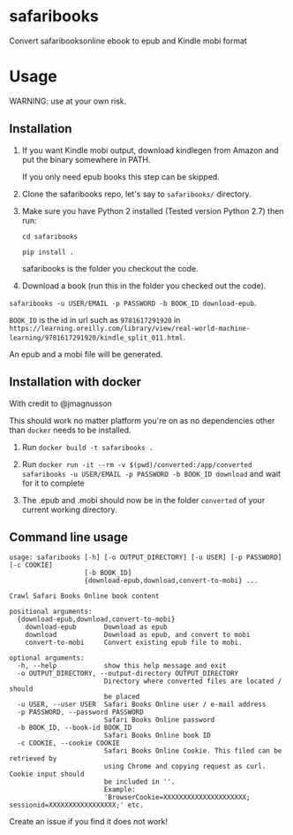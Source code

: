 # safaribooks
Convert safaribooksonline ebook to epub and Kindle mobi format

# Usage
WARNING: use at your own risk.

## Installation

1. If you want Kindle mobi output, download kindlegen from Amazon and put the binary somewhere in PATH.

   If you only need epub books this step can be skipped.

2. Clone the safaribooks repo, let's say to `safaribooks/` directory.

3. Make sure you have Python 2 installed (Tested version Python 2.7) then run:

   `cd safaribooks`

   `pip install .`

   safaribooks is the folder you checkout the code.

4. Download a book (run this in the folder you checked out the code).

  `safaribooks -u USER/EMAIL -p PASSWORD -b BOOK_ID download-epub`.

   `BOOK_ID` is the id in url such as `9781617291920` in `https://learning.oreilly.com/library/view/real-world-machine-learning/9781617291920/kindle_split_011.html`.

   An epub and a mobi file will be generated.


## Installation with docker

With credit to @jmagnusson

This should work no matter platform you're on as no dependencies other than `docker` needs to be installed.

1. Run `docker build -t safaribooks .`

2. Run `docker run -it --rm -v $(pwd)/converted:/app/converted safaribooks -u USER/EMAIL -p PASSWORD -b BOOK_ID download` and wait for it to complete

3. The .epub and .mobi should now be in the folder `converted` of your current working directory.

## Command line usage

```
usage: safaribooks [-h] [-o OUTPUT_DIRECTORY] [-u USER] [-p PASSWORD] [-c COOKIE]
                   [-b BOOK_ID]
                   {download-epub,download,convert-to-mobi} ...

Crawl Safari Books Online book content

positional arguments:
  {download-epub,download,convert-to-mobi}
    download-epub       Download as epub
    download            Download as epub, and convert to mobi
    convert-to-mobi     Convert existing epub file to mobi.

optional arguments:
  -h, --help            show this help message and exit
  -o OUTPUT_DIRECTORY, --output-directory OUTPUT_DIRECTORY
                        Directory where converted files are located / should
                        be placed
  -u USER, --user USER  Safari Books Online user / e-mail address
  -p PASSWORD, --password PASSWORD
                        Safari Books Online password
  -b BOOK_ID, --book-id BOOK_ID
                        Safari Books Online book ID
  -c COOKIE, --cookie COOKIE
                        Safari Books Online Cookie. This filed can be retrieved by
                        using Chrome and copying request as curl. Cookie input should
                        be included in ''.
                        Example:
                        'BrowserCookie=XXXXXXXXXXXXXXXXXXXXX; sessionid=XXXXXXXXXXXXXXXXX;' etc.
```

Create an issue if you find it does not work!

